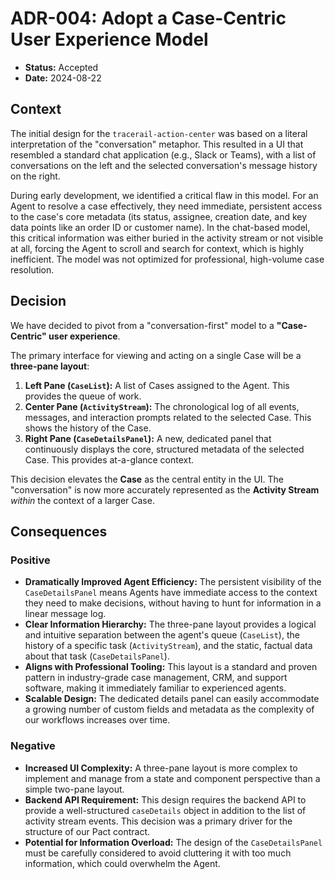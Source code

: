 # ADR-004: Adopt a Case-Centric User Experience Model

*   **Status:** Accepted
*   **Date:** 2024-08-22

## Context

The initial design for the `tracerail-action-center` was based on a literal interpretation of the "conversation" metaphor. This resulted in a UI that resembled a standard chat application (e.g., Slack or Teams), with a list of conversations on the left and the selected conversation's message history on the right.

During early development, we identified a critical flaw in this model. For an Agent to resolve a case effectively, they need immediate, persistent access to the case's core metadata (its status, assignee, creation date, and key data points like an order ID or customer name). In the chat-based model, this critical information was either buried in the activity stream or not visible at all, forcing the Agent to scroll and search for context, which is highly inefficient. The model was not optimized for professional, high-volume case resolution.

## Decision

We have decided to pivot from a "conversation-first" model to a **"Case-Centric" user experience**.

The primary interface for viewing and acting on a single Case will be a **three-pane layout**:

1.  **Left Pane (`CaseList`):** A list of Cases assigned to the Agent. This provides the queue of work.
2.  **Center Pane (`ActivityStream`):** The chronological log of all events, messages, and interaction prompts related to the selected Case. This shows the history of the Case.
3.  **Right Pane (`CaseDetailsPanel`):** A new, dedicated panel that continuously displays the core, structured metadata of the selected Case. This provides at-a-glance context.

This decision elevates the **Case** as the central entity in the UI. The "conversation" is now more accurately represented as the **Activity Stream** *within* the context of a larger Case.

## Consequences

### Positive

*   **Dramatically Improved Agent Efficiency:** The persistent visibility of the `CaseDetailsPanel` means Agents have immediate access to the context they need to make decisions, without having to hunt for information in a linear message log.
*   **Clear Information Hierarchy:** The three-pane layout provides a logical and intuitive separation between the agent's queue (`CaseList`), the history of a specific task (`ActivityStream`), and the static, factual data about that task (`CaseDetailsPanel`).
*   **Aligns with Professional Tooling:** This layout is a standard and proven pattern in industry-grade case management, CRM, and support software, making it immediately familiar to experienced agents.
*   **Scalable Design:** The dedicated details panel can easily accommodate a growing number of custom fields and metadata as the complexity of our workflows increases over time.

### Negative

*   **Increased UI Complexity:** A three-pane layout is more complex to implement and manage from a state and component perspective than a simple two-pane layout.
*   **Backend API Requirement:** This design requires the backend API to provide a well-structured `caseDetails` object in addition to the list of activity stream events. This decision was a primary driver for the structure of our Pact contract.
*   **Potential for Information Overload:** The design of the `CaseDetailsPanel` must be carefully considered to avoid cluttering it with too much information, which could overwhelm the Agent.
